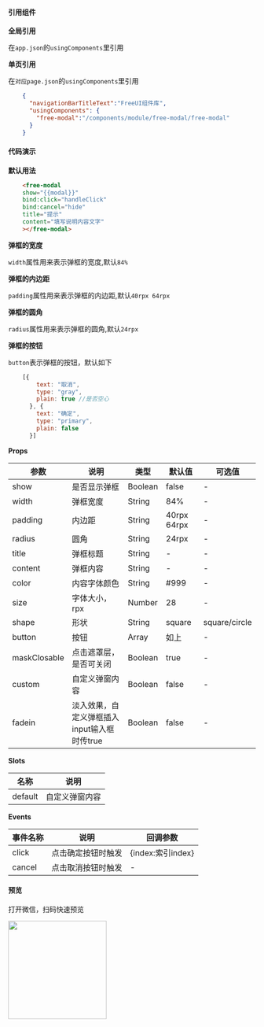 #### 引用组件

**全局引用**

在`app.json`的`usingComponents`里引用

**单页引用**

在`对应page.json`的`usingComponents`里引用
```json
	{
	  "navigationBarTitleText":"FreeUI组件库",
	  "usingComponents": {
		"free-modal":"/components/module/free-modal/free-modal"
	  }
	}
```

#### 代码演示

**默认用法**

```html
	<free-modal 
	show="{{modal}}" 
	bind:click="handleClick" 
	bind:cancel="hide" 
	title="提示" 
	content="填写说明内容文字"
	></free-modal>
```

**弹框的宽度**

`width`属性用来表示弹框的宽度,默认`84%`

**弹框的内边距**

`padding`属性用来表示弹框的内边距,默认`40rpx 64rpx`

**弹框的圆角**

`radius`属性用来表示弹框的圆角,默认`24rpx`

**弹框的按钮**

`button`表示弹框的按钮，默认如下
```js
	[{
		text: "取消",
		type: "gray",
		plain: true //是否空心
	  }, {
		text: "确定",
		type: "primary",
		plain: false
	  }]
```

**Props**

| 参数     | 说明                                                   | 类型          | 默认值      | 可选值 |
| -------- | ------------------------------------------------------ | ------------- | ----------- | ------ |
| show   | 是否显示弹框                            | Boolean        | false      | -      |
| width   | 弹框宽度                          | String        | 84%      | -      |
| padding   | 内边距                               | String        | 40rpx 64rpx      | -      |
| radius      | 圆角                         | String       | 24rpx           | -      |
| title   |  弹框标题                | String         | -           | -      |
| content     | 弹框内容           | String        | - | - |
| color     | 内容字体颜色            | String        | #999 | - |
| size     | 字体大小，rpx                                  | Number        | 28 | - |
| shape    | 形状                                    | String    | square      |   square/circle   |
| button   | 按钮| Array        | 如上      | -     |
| maskClosable   | 点击遮罩层，是否可关闭                      | Boolean        | true      |   -   |
| custom   | 自定义弹窗内容                       | Boolean        | false      |   -   |
| fadein   | 淡入效果，自定义弹框插入input输入框时传true       | Boolean        | false      |    -  |

**Slots**

| 名称     | 说明                                                   |
| -------- | ------------------------------------------------------ | 
| default      | 自定义弹窗内容                          |             

**Events**

| 事件名称     | 说明                                                   | 回调参数      |
| -------- | ------------------------------------------------------ | ------------- |
| click      | 点击确定按钮时触发                          | {index:索引index}  | 
| cancel      | 点击取消按钮时触发                          | - | 

#### 预览

打开微信，扫码快速预览

<div align="left"><image src="https://z3.ax1x.com/2021/06/01/2nN0yt.jpg" width="200" height="200"> </image></div>
